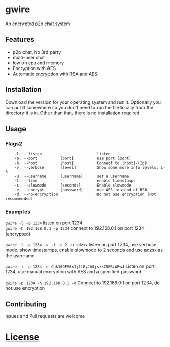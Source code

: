# gwire
An encrypted p2p chat system

## Features
- p2p chat, No 3rd party
- multi-user chat
- low on cpu and memory
- Encryption with AES
- Automatic encryption with RSA and AES

## Installation
Download the version for your operating system and run it. 
Optionally you can put it somewhere so you don't need to run the file locally from the directory it is in.
Other than that, there is no installation required

## Usage

### Flags2
```
	-l, --listen				        listen
	-p, --port 		    [port]		    use port [port]
	-h, --host 		    [host]		    Connect to [host]-(Ip)
	-v, --verbose		[level]		    Show some more info levels: 1-3
	-u, --username 		[username]	    set a username
	-t, --time				            enable timestamps
	-s, --slowmode		[seconds]	    Enable slowmode
	-e, --encrypt		[password]	    use AES instead of RSA
	-d, --no-encryption			        Do not use encryption (Not recommended)
``` 
### Examples
`gwire -l -p 1234` listen on port 1234
<br>
`gwire -h 192.168.0.1 -p 1234` connect to 192.168.0.1 on port 1234 (encrypted)
<br><br>
`gwire -l -p 1234 -v -t -s 2 -u adzsx` listen on port 1234, use verbose mode, show timestamps, enable slowmode to 2 seconds and use adzsx as the username
<br><br>
`gwire -l -p 1234 -e Chk16QFV8xIj1tEyJhSjszkC5ERiAPwJ` Listen on port 1234, use manual encryption with AES and a specified password
<br><br>
`gwire -p 1234 -h 192.168.0.1 -d` Connect to 192.168.0.1 on port 1234, do not use encryption


## Contributing
Issues and Pull requests are welcome

# [License](https://choosealicense.com/licenses/gpl-3.0/)
